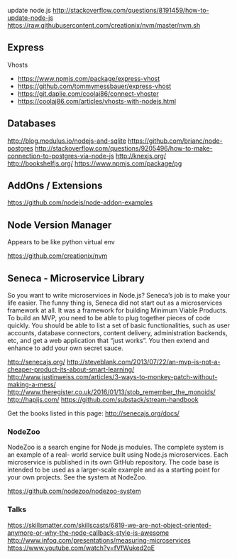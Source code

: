
<!--
-->

update node.js
http://stackoverflow.com/questions/8191459/how-to-update-node-js
https://raw.githubusercontent.com/creationix/nvm/master/nvm.sh

Express
-------

Vhosts

 * https://www.npmjs.com/package/express-vhost
 * https://github.com/tommymessbauer/express-vhost
 * https://git.daplie.com/coolaj86/connect-vhoster
 * https://coolaj86.com/articles/vhosts-with-nodejs.html

Databases
---------

http://blog.modulus.io/nodejs-and-sqlite
https://github.com/brianc/node-postgres
http://stackoverflow.com/questions/9205496/how-to-make-connection-to-postgres-via-node-js
http://knexjs.org/
http://bookshelfjs.org/
https://www.npmjs.com/package/pg

AddOns / Extensions
-------------------

https://github.com/nodejs/node-addon-examples

Node Version Manager
--------------------

Appears to be like python virtual env

https://github.com/creationix/nvm

Seneca - Microservice Library
-----------------------------

So you want to write microservices in Node.js? Seneca’s job is to
make your life easier. The funny thing is, Seneca did not start out
as a microservices framework at all. It was a framework for building
Minimum Viable Products. To build an MVP, you need to be able to
plug together pieces of code quickly. You should be able to list a
set of basic functionalities, such as user accounts, database
connectors, content delivery, administration backends, etc, and get
a web application that “just works”. You then extend and enhance
to add your own secret sauce.

http://senecajs.org/
http://steveblank.com/2013/07/22/an-mvp-is-not-a-cheaper-product-its-about-smart-learning/
http://www.justinweiss.com/articles/3-ways-to-monkey-patch-without-making-a-mess/
http://www.theregister.co.uk/2016/01/13/stob_remember_the_monoids/
http://hapijs.com/
https://github.com/substack/stream-handbook

Get the books listed in this page:
http://senecajs.org/docs/

### NodeZoo

NodeZoo is a search engine for Node.js modules. The complete system is an example of a real- world service built using Node.js microservices. Each microservice is published in its own GitHub repository. The code base is intended to be used as a larger-scale example and as a starting point for your own projects. See the system at NodeZoo.

https://github.com/nodezoo/nodezoo-system

### Talks

https://skillsmatter.com/skillscasts/6819-we-are-not-object-oriented-anymore-or-why-the-node-callback-style-is-awesome
http://www.infoq.com/presentations/measuring-microservices
https://www.youtube.com/watch?v=fVfWuked2qE

<!-- vim: set autoindent expandtab sw=4 syntax=markdown: -->
